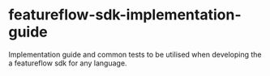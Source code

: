 # featureflow-sdk-implementation-guide
Implementation guide and common tests to be utilised when developing the a featureflow sdk for any language. 
